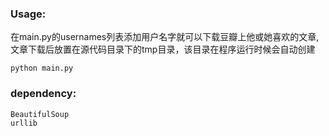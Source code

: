 ### Usage:

在main.py的usernames列表添加用户名字就可以下载豆瓣上他或她喜欢的文章,
文章下载后放置在源代码目录下的tmp目录，该目录在程序运行时候会自动创建

```
python main.py
```

### dependency:

```
BeautifulSoup
urllib
```
